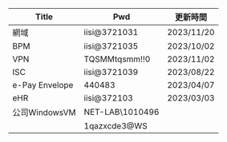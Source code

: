 
| Title          | Pwd             | 更新時間   |
| -------------- | --------------- | ---------- |
| 網域           | iisi@3721031    | 2023/11/20 |
| BPM            | iisi@3721035    | 2023/10/02 |
| VPN            | TQSMMtqsmm!!0   | 2023/11/02 |
| ISC            | iisi@3721039    | 2023/08/22 |
| e-Pay Envelope | 440483          | 2023/04/07 |
| eHR            | iisi@372103     | 2023/03/03 |
| 公司WindowsVM  | NET-LAB\1010496 |            |
|                | 1qazxcde3@WS    |            |


